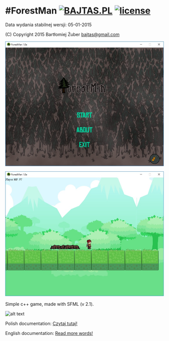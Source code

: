 #ForestMan [![BAJTAS.PL](https://img.shields.io/badge/bajtas.pl-ForestMan-ffb400.svg?style=flat-square)](http://bajtas.pl) [![license](https://img.shields.io/github/license/mashape/apistatus.svg)]()
==================
Data wydania stabilnej wersji: 05-01-2015

(C) Copyright 2015 Bartłomiej Żuber <bajtas@gmail.com>

![Alt text](/docs/menu.jpg?raw=true "Menu")

![Alt text](/docs/game.jpg?raw=true "Game")

Simple c++ game, made with SFML (v 2.1).

![alt text](https://encrypted-tbn3.gstatic.com/images?q=tbn:ANd9GcSSsnTNn7HmcHidzl_zH3_w6cHArujZ3MF5rXHaLA6eMvjHAB7O "Line separator")

Polish documentation: [Czytaj tutaj!](docs/README_POLISH.md)

English documentation: [Read more words!](docs/README_ENGLISH.md)
